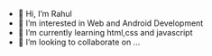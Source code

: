 - 👋 Hi, I’m Rahul
- 👀 I’m interested in Web and Android Development
- 🌱 I’m currently learning html,css and javascript
- 💞️ I’m looking to collaborate on ...
